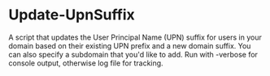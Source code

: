 # Update-UpnSuffix
A script that updates the User Principal Name (UPN) suffix for users in your domain based on their existing UPN prefix and a new domain suffix.         You can also specify a subdomain that you'd like to add. Run with -verbose for console output, otherwise log file for tracking.

